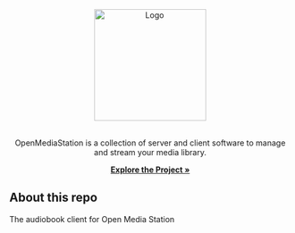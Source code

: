 <div align="center">
  <a href="https://github.com/OpenMediaStation">
    <img src="https://openmediastation.org/assets/logo/logo.svg" alt="Logo" width="200" height="200">
  </a>

<br>
<br>

OpenMediaStation is a collection of server and client software to manage and stream your media library.

<p align="center">

<a href="https://openmediastation.org"><strong>Explore the Project »</strong></a>
  </p>
</div>

## About this repo

The audiobook client for Open Media Station
